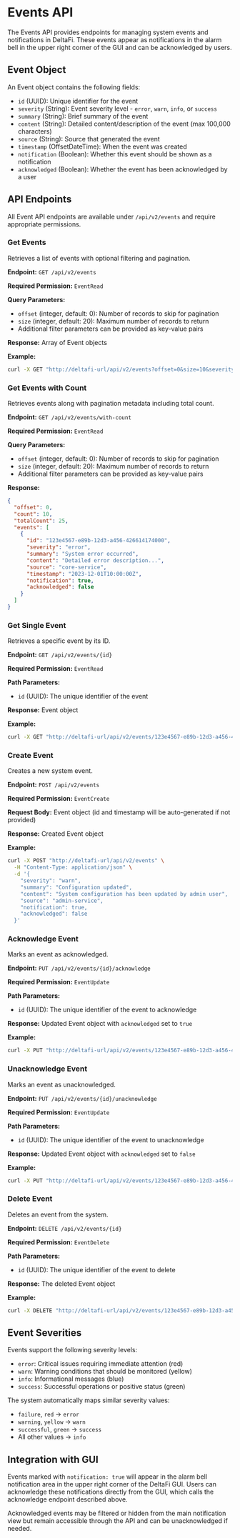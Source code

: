 # Events API

The Events API provides endpoints for managing system events and notifications in DeltaFi. These events appear as notifications in the alarm bell in the upper right corner of the GUI and can be acknowledged by users.

## Event Object

An Event object contains the following fields:

- `id` (UUID): Unique identifier for the event
- `severity` (String): Event severity level - `error`, `warn`, `info`, or `success`
- `summary` (String): Brief summary of the event
- `content` (String): Detailed content/description of the event (max 100,000 characters)
- `source` (String): Source that generated the event
- `timestamp` (OffsetDateTime): When the event was created
- `notification` (Boolean): Whether this event should be shown as a notification
- `acknowledged` (Boolean): Whether the event has been acknowledged by a user

## API Endpoints

All Event API endpoints are available under `/api/v2/events` and require appropriate permissions.

### Get Events

Retrieves a list of events with optional filtering and pagination.

**Endpoint:** `GET /api/v2/events`

**Required Permission:** `EventRead`

**Query Parameters:**
- `offset` (integer, default: 0): Number of records to skip for pagination
- `size` (integer, default: 20): Maximum number of records to return
- Additional filter parameters can be provided as key-value pairs

**Response:** Array of Event objects

**Example:**
```bash
curl -X GET "http://deltafi-url/api/v2/events?offset=0&size=10&severity=error"
```

### Get Events with Count

Retrieves events along with pagination metadata including total count.

**Endpoint:** `GET /api/v2/events/with-count`

**Required Permission:** `EventRead`

**Query Parameters:**
- `offset` (integer, default: 0): Number of records to skip for pagination
- `size` (integer, default: 20): Maximum number of records to return
- Additional filter parameters can be provided as key-value pairs

**Response:**
```json
{
  "offset": 0,
  "count": 10,
  "totalCount": 25,
  "events": [
    {
      "id": "123e4567-e89b-12d3-a456-426614174000",
      "severity": "error",
      "summary": "System error occurred",
      "content": "Detailed error description...",
      "source": "core-service",
      "timestamp": "2023-12-01T10:00:00Z",
      "notification": true,
      "acknowledged": false
    }
  ]
}
```

### Get Single Event

Retrieves a specific event by its ID.

**Endpoint:** `GET /api/v2/events/{id}`

**Required Permission:** `EventRead`

**Path Parameters:**
- `id` (UUID): The unique identifier of the event

**Response:** Event object

**Example:**
```bash
curl -X GET "http://deltafi-url/api/v2/events/123e4567-e89b-12d3-a456-426614174000"
```

### Create Event

Creates a new system event.

**Endpoint:** `POST /api/v2/events`

**Required Permission:** `EventCreate`

**Request Body:** Event object (id and timestamp will be auto-generated if not provided)

**Response:** Created Event object

**Example:**
```bash
curl -X POST "http://deltafi-url/api/v2/events" \
  -H "Content-Type: application/json" \
  -d '{
    "severity": "warn",
    "summary": "Configuration updated",
    "content": "System configuration has been updated by admin user",
    "source": "admin-service",
    "notification": true,
    "acknowledged": false
  }'
```

### Acknowledge Event

Marks an event as acknowledged.

**Endpoint:** `PUT /api/v2/events/{id}/acknowledge`

**Required Permission:** `EventUpdate`

**Path Parameters:**
- `id` (UUID): The unique identifier of the event to acknowledge

**Response:** Updated Event object with `acknowledged` set to `true`

**Example:**
```bash
curl -X PUT "http://deltafi-url/api/v2/events/123e4567-e89b-12d3-a456-426614174000/acknowledge"
```

### Unacknowledge Event

Marks an event as unacknowledged.

**Endpoint:** `PUT /api/v2/events/{id}/unacknowledge`

**Required Permission:** `EventUpdate`

**Path Parameters:**
- `id` (UUID): The unique identifier of the event to unacknowledge

**Response:** Updated Event object with `acknowledged` set to `false`

**Example:**
```bash
curl -X PUT "http://deltafi-url/api/v2/events/123e4567-e89b-12d3-a456-426614174000/unacknowledge"
```

### Delete Event

Deletes an event from the system.

**Endpoint:** `DELETE /api/v2/events/{id}`

**Required Permission:** `EventDelete`

**Path Parameters:**
- `id` (UUID): The unique identifier of the event to delete

**Response:** The deleted Event object

**Example:**
```bash
curl -X DELETE "http://deltafi-url/api/v2/events/123e4567-e89b-12d3-a456-426614174000"
```

## Event Severities

Events support the following severity levels:

- `error`: Critical issues requiring immediate attention (red)
- `warn`: Warning conditions that should be monitored (yellow)
- `info`: Informational messages (blue)
- `success`: Successful operations or positive status (green)

The system automatically maps similar severity values:
- `failure`, `red` → `error`
- `warning`, `yellow` → `warn`  
- `successful`, `green` → `success`
- All other values → `info`

## Integration with GUI

Events marked with `notification: true` will appear in the alarm bell notification area in the upper right corner of the DeltaFi GUI. Users can acknowledge these notifications directly from the GUI, which calls the acknowledge endpoint described above.

Acknowledged events may be filtered or hidden from the main notification view but remain accessible through the API and can be unacknowledged if needed.